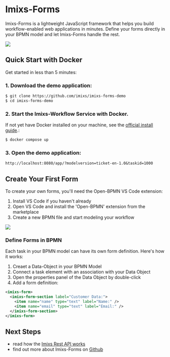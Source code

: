 # Imixs-Forms

Imixs-Forms is a lightweight JavaScript framework that helps you build workflow-enabled web applications in minutes. Define your forms directly in your BPMN model and let Imixs-Forms handle the rest.

<img src="../images/imixs-forms-01.png" />

## Quick Start with Docker

Get started in less than 5 minutes:

### 1. Download the demo application:

```bash
$ git clone https://github.com/imixs/imixs-forms-demo
$ cd imixs-forms-demo
```

### 2. Start the Imixs-Workflow Service with Docker.

If not yet have Docker installed on your machine, see the [official install guide](https://docs.docker.com/engine/install/).:

```bash
$ docker compose up
```

### 3. Open the demo application:

    http://localhost:8080/app/?modelversion=ticket-en-1.0&taskid=1000

## Create Your First Form

To create your own forms, you'll need the Open-BPMN VS Code extension:

1. Install VS Code if you haven't already
2. Open VS Code and install the 'Open-BPMN' extension from the marketplace
3. Create a new BPMN file and start modeling your workflow

<img src="../images/imixs-forms-02.png" />

### Define Forms in BPMN

Each task in your BPMN model can have its own form definition. Here's how it works:

1. Creaet a Data-Object in your BPMN Model
2. Connect a task element with an association with your Data Object
3. Open the properties panel of the Data Object by double-click
4. Add a form definition:

```xml
<imixs-form>
  <imixs-form-section label="Customer Data:">
    <item name="name" type="text" label="Name:" />
    <item name="email" type="text" label="Email:" />
  </imixs-form-section>
</imixs-form>
```

## Next Steps

- read how the [Imixs Rest API works](../../sub_microservice.html)
- find out more about Imixs-Forms on [Github](https://github.com/imixs/Imixs-forms)
